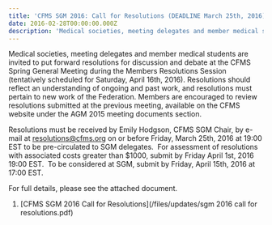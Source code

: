 ```yaml
---
title: 'CFMS SGM 2016: Call for Resolutions (DEADLINE March 25th, 2016)'
date: 2016-02-28T00:00:00.000Z
description: 'Medical societies, meeting delegates and member medical students are invited to put forward resolutions for discussion and debate at the CFMS Spring General Meeting during the Members Resolutions Session (tentatively scheduled for Saturday, April 16th, 2016).'
---
```



Medical societies, meeting delegates and member medical students are invited to put forward resolutions for discussion and debate at the CFMS Spring General Meeting during the Members Resolutions Session (tentatively scheduled for Saturday, April 16th, 2016). Resolutions should reflect an understanding of ongoing and past work, and resolutions must pertain to new work of the Federation. Members are encouraged to review resolutions submitted at the previous meeting, available on the CFMS website under the AGM 2015 meeting documents section.

Resolutions must be received by Emily Hodgson, CFMS SGM Chair, by e-mail at resolutions@cfms.org on or before Friday, March 25th, 2016 at 19:00 EST to be pre-circulated to SGM delegates. &nbsp;For assessment of resolutions with associated costs greater than $1000, submit by Friday April 1st, 2016 19:00 EST. &nbsp;To be considered at SGM, submit by Friday, April 15th, 2016 at 17:00 EST.

For full details, please see the attached document.

1. [CFMS SGM 2016 Call for Resolutions](/files/updates/sgm 2016 call for resolutions.pdf)